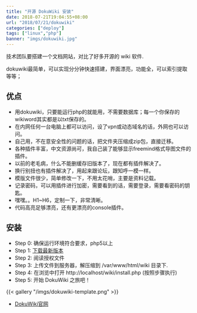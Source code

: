 ```yaml
---
title: "开源 DokuWiki 安装"
date: 2018-07-21T19:04:55+08:00
url: "2018/07/21/dokuwiki"
categories: ["deploy"]
tags: ["linux","php"]
banner: "imgs/dokuwiki.jpg"
---
```


技术团队要搭建一个文档网站，对比了好多开源的 wiki 软件.

<!--more-->

dokuwiki最简单，可以实现分分钟快速搭建，界面漂亮，功能全，可以索引提取等等；

## 优点
* 用dokuwiki，只要能运行php的就能用，不需要数据库；每一个你保存的wikiword其实都是以txt保存的。
* 在内网任何一台电脑上都可以访问，设了vpn或动态域名的话，外网也可以访问。
* 自己用，不在意安全性的问题的话，把文件夹压缩成zip包，直接迁移。
* 各种插件丰富，中文资源尚可，我自己装了能够显示freemind格式导图文件的插件。
* 以前的老毛病，什么不能删缓存旧版本了，现在都有插件解决了。
* 换行别扭也有插件解决了，用起来跟论坛，跟知呼一模一样。
* 模版文件很少，简单修改一下，不用太花哨，主要是资料记载。
* 记录密码，可以用插件进行加密，需要看到的话，需要登录，需要看密码的钥匙。
* 嘿嘿。。H1~H6，定制一下，非常清晰。
* 代码高亮足够漂亮，还有更漂亮的console插件。

## 安装
* Step 0: 确保运行环境符合要求，php5以上
* Step 1: [下载最新版本](https://www.dokuwiki.org/download)
* Step 2: 阅读授权文件
* Step 3: 上传文件到服务器，解压缩到 /var/www/html/wiki 目录下.
* Step 4: 在浏览中打开 http://localhost/wiki/install.php  (按照步骤执行)
* Step 5: 开始 DokuWiki 之旅吧！

{{< gallery "/imgs/dokuwiki-template.png" >}}

* [DokuWiki官网](https://www.dokuwiki.org)
<!--more-->

